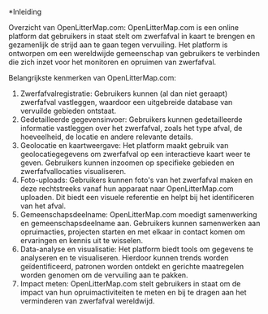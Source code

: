 *Inleiding

Overzicht van OpenLitterMap.com:
OpenLitterMap.com is een online platform dat gebruikers in staat stelt om zwerfafval in kaart te brengen en gezamenlijk de strijd aan te gaan tegen vervuiling. 
Het platform is ontworpen om een wereldwijde gemeenschap van gebruikers te verbinden die zich inzet voor het monitoren en opruimen van zwerfafval.

Belangrijkste kenmerken van OpenLitterMap.com:
1.	Zwerfafvalregistratie: Gebruikers kunnen (al dan niet geraapt) zwerfafval vastleggen, waardoor een uitgebreide database van vervuilde gebieden ontstaat.
2.	Gedetailleerde gegevensinvoer: Gebruikers kunnen gedetailleerde informatie vastleggen over het zwerfafval, zoals het type afval, de hoeveelheid, de locatie en andere relevante details.
3.	Geolocatie en kaartweergave: Het platform maakt gebruik van geolocatiegegevens om zwerfafval op een interactieve kaart weer te geven. Gebruikers kunnen inzoomen op specifieke gebieden en zwerfafvallocaties visualiseren.
4.	Foto-uploads: Gebruikers kunnen foto's van het zwerfafval maken en deze rechtstreeks vanaf hun apparaat naar OpenLitterMap.com uploaden. Dit biedt een visuele referentie en helpt bij het identificeren van het afval.
5.	Gemeenschapsdeelname: OpenLitterMap.com moedigt samenwerking en gemeenschapsdeelname aan. Gebruikers kunnen samenwerken aan opruimacties, projecten starten en met elkaar in contact komen om ervaringen en kennis uit te wisselen.
6.	Data-analyse en visualisatie: Het platform biedt tools om gegevens te analyseren en te visualiseren. Hierdoor kunnen trends worden geïdentificeerd, patronen worden ontdekt en gerichte maatregelen worden genomen om de vervuiling aan te pakken.
7.	Impact meten: OpenLitterMap.com stelt gebruikers in staat om de impact van hun opruimactiviteiten te meten en bij te dragen aan het verminderen van zwerfafval wereldwijd.
